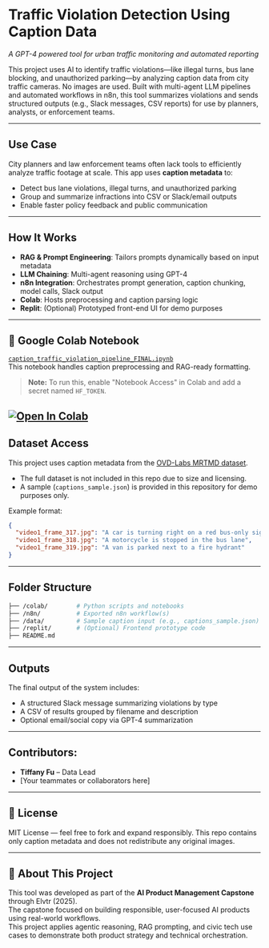 # Traffic Violation Detection Using Caption Data
*A GPT-4 powered tool for urban traffic monitoring and automated reporting*

This project uses AI to identify traffic violations—like illegal turns, bus lane blocking, and unauthorized parking—by analyzing caption data from city traffic cameras. No images are used. Built with multi-agent LLM pipelines and automated workflows in n8n, this tool summarizes violations and sends structured outputs (e.g., Slack messages, CSV reports) for use by planners, analysts, or enforcement teams.

---

## Use Case

City planners and law enforcement teams often lack tools to efficiently analyze traffic footage at scale. This app uses **caption metadata** to:

- Detect bus lane violations, illegal turns, and unauthorized parking
- Group and summarize infractions into CSV or Slack/email outputs
- Enable faster policy feedback and public communication

---

## How It Works

- **RAG & Prompt Engineering**: Tailors prompts dynamically based on input metadata  
- **LLM Chaining**: Multi-agent reasoning using GPT-4  
- **n8n Integration**: Orchestrates prompt generation, caption chunking, model calls, Slack output  
- **Colab**: Hosts preprocessing and caption parsing logic  
- **Replit**: (Optional) Prototyped front-end UI for demo purposes  

---

## 🔬 Google Colab Notebook

[`caption_traffic_violation_pipeline_FINAL.ipynb`](notebook/caption_traffic_violation_pipeline_FINAL.ipynb)  
This notebook handles caption preprocessing and RAG-ready formatting.  
> **Note:** To run this, enable "Notebook Access" in Colab and add a secret named `HF_TOKEN`.

[![Open In Colab](https://colab.research.google.com/assets/colab-badge.svg)](https://colab.research.google.com/github/tfu86/CurbBot-A-Traffic-Violation-App/blob/main/notebook/caption_traffic_violation_pipeline_FINAL.ipynb)
---

## Dataset Access

This project uses caption metadata from the [OVD-Labs MRTMD dataset](http://43.128.62.24:91/OVD-Labs/MRTMD).  
- The full dataset is not included in this repo due to size and licensing.
- A sample (`captions_sample.json`) is provided in this repository for demo purposes only.

Example format:
```json
{
  "video1_frame_317.jpg": "A car is turning right on a red bus-only signal",
  "video1_frame_318.jpg": "A motorcycle is stopped in the bus lane",
  "video1_frame_319.jpg": "A van is parked next to a fire hydrant"
}
```

---

## Folder Structure

```bash
├── /colab/        # Python scripts and notebooks
├── /n8n/          # Exported n8n workflow(s)
├── /data/         # Sample caption input (e.g., captions_sample.json)
├── /replit/       # (Optional) Frontend prototype code
├── README.md
```

---

## Outputs

The final output of the system includes:
- A structured Slack message summarizing violations by type
- A CSV of results grouped by filename and description
- Optional email/social copy via GPT-4 summarization

---

## Contributors:

- **Tiffany Fu** – Data Lead  
- [Your teammates or collaborators here]

---

## 📜 License

MIT License — feel free to fork and expand responsibly. This repo contains only caption metadata and does not redistribute any original images.

---

## 📘 About This Project

This tool was developed as part of the **AI Product Management Capstone** through Elvtr (2025).  
The capstone focused on building responsible, user-focused AI products using real-world workflows.  
This project applies agentic reasoning, RAG prompting, and civic tech use cases to demonstrate both product strategy and technical orchestration.
